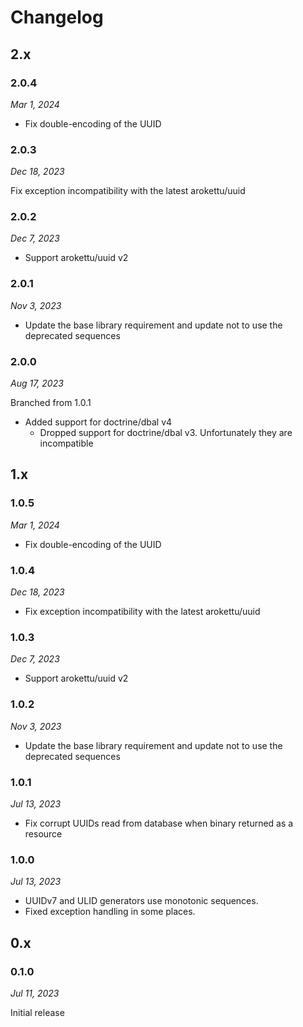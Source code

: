 # Changelog

## 2.x

### 2.0.4

*Mar 1, 2024*

* Fix double-encoding of the UUID

### 2.0.3

*Dec 18, 2023*

Fix exception incompatibility with the latest arokettu/uuid

### 2.0.2

*Dec 7, 2023*

* Support arokettu/uuid v2

### 2.0.1

*Nov 3, 2023*

* Update the base library requirement and update not to use the deprecated sequences

### 2.0.0

*Aug 17, 2023*

Branched from 1.0.1

* Added support for doctrine/dbal v4
  * Dropped support for doctrine/dbal v3. Unfortunately they are incompatible

## 1.x

### 1.0.5

*Mar 1, 2024*

* Fix double-encoding of the UUID

### 1.0.4

*Dec 18, 2023*

* Fix exception incompatibility with the latest arokettu/uuid

### 1.0.3

*Dec 7, 2023*

* Support arokettu/uuid v2

### 1.0.2

*Nov 3, 2023*

* Update the base library requirement and update not to use the deprecated sequences

### 1.0.1

*Jul 13, 2023*

* Fix corrupt UUIDs read from database when binary returned as a resource

### 1.0.0

*Jul 13, 2023*

* UUIDv7 and ULID generators use monotonic sequences.
* Fixed exception handling in some places.

## 0.x

### 0.1.0

*Jul 11, 2023*

Initial release
